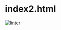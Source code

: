 # index2.html
 [![linter](https://github.com/Rewa718/index2.html/workflows/linter/badge.svg)](https://github.com/marketplace/actions/super-linter) 
